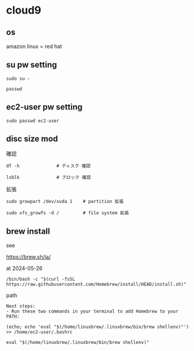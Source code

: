 
# cloud9


## os

amazon linux = red hat


## su pw setting

```
sudo su -
```

```
passwd
```


## ec2-user pw setting

```
sudo passwd ec2-user
```


## disc size mod

確認

```
df -h              # ディスク 確認

lsblk              # ブロック 確認
```

拡張

```
sudo growpart /dev/xvda 1    # partition 拡張

sudo xfs_growfs -d /         # file system 拡張
```


## brew install

see

https://brew.sh/ja/

at 2024-05-26

```
/bin/bash -c "$(curl -fsSL https://raw.githubusercontent.com/Homebrew/install/HEAD/install.sh)"
```

path

```
Next steps:
- Run these two commands in your terminal to add Homebrew to your PATH:
```

```
(echo; echo 'eval "$(/home/linuxbrew/.linuxbrew/bin/brew shellenv)"') >> /home/ec2-user/.bashrc
```

```
eval "$(/home/linuxbrew/.linuxbrew/bin/brew shellenv)"
```



